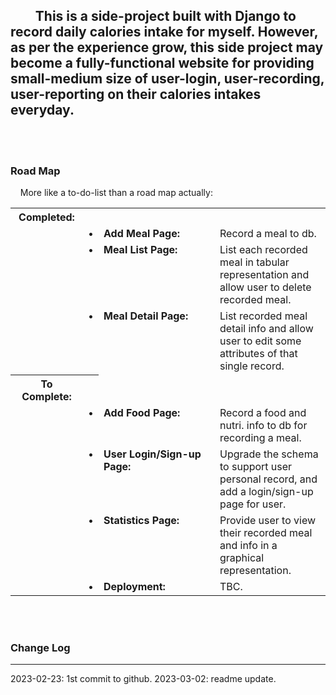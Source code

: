 ## &nbsp;&nbsp;&nbsp;&nbsp;&nbsp;&nbsp;&nbsp;&nbsp;This is a side-project built with Django to record daily calories intake for myself. However, as per the experience grow, this side project may become a fully-functional website for providing small-medium size of user-login, user-recording, user-reporting on their calories intakes everyday.
<br><br>

### Road Map
&nbsp;&nbsp;&nbsp;&nbsp;More like a to-do-list than a road map actually:
<table style="width:100%">
    <tbody>
        <tr>
            <th style="width:100px">Completed:</th><th></th><th></th><th></th>
        </tr>
        <tr><td style="width:100px"></td><td style="width:1px; vertical-align: top;">&bull;</td><td style="width:170px; vertical-align: top;"><b>Add Meal Page:</b></td><td>Record a meal to db.</td></tr>
        <tr><td style="width:100px"></td><td style="width:1px; vertical-align: top;">&bull;</td><td style="width:170px; vertical-align: top;"><b>Meal List Page:</b></td><td>List each recorded meal in tabular representation and allow user to delete recorded meal.</td></tr>
        <tr><td style="width:100px"></td><td style="width:1px; vertical-align: top;">&bull;</td><td style="width:170px; vertical-align: top;"><b>Meal Detail Page:</b></td><td>List recorded meal detail info and allow user to edit some attributes of that single record.</td></tr>
        <tr>
            <th style="width:100px">To Complete:</th><th></th>
        </tr>
        <tr><td style="width:100px"></td><td style="width:1px; vertical-align: top;">&bull;</td><td style="width:170px; vertical-align: top;"><b>Add Food Page:</b></td><td>Record a food and nutri. info to db for recording a meal.</td></tr>
        <tr><td style="width:100px"></td><td style="width:1px; vertical-align: top;">&bull;</td><td style="width:170px; vertical-align: top;"><b>User Login/Sign-up Page:</b></td><td>Upgrade the schema to support user personal record, and add a login/sign-up page for user.</td></tr>
        <tr><td style="width:100px"></td><td style="width:1px; vertical-align: top;">&bull;</td><td style="width:170px; vertical-align: top;"><b>Statistics Page:</b></td><td>Provide user to view their recorded meal and info in a graphical representation.</td></tr>
        <tr><td style="width:100px"></td><td style="width:1px; vertical-align: top;">&bull;</td><td style="width:170px; vertical-align: top;"><b>Deployment:</b></td><td>TBC.</td></tr>
    </tbody>
</table>
<br><br>

### Change Log
<hr />
2023-02-23: 1st commit to github.
2023-03-02: readme update.
